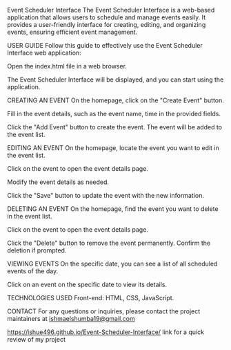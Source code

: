 Event Scheduler Interface
The Event Scheduler Interface is a web-based application that allows users to schedule and manage events easily. It provides a user-friendly interface for creating, editing, and organizing events, ensuring efficient event management.


USER GUIDE
Follow this guide to effectively use the Event Scheduler Interface web application:

Open the index.html file in a web browser.

The Event Scheduler Interface will be displayed, and you can start using the application.

CREATING AN EVENT
On the homepage, click on the "Create Event" button.

Fill in the event details, such as the event name,  time  in the provided fields.

Click the "Add Event" button to create the event. The event will be added to the event list.

EDITING AN EVENT
On the homepage, locate the event you want to edit in the event list.

Click on the event to open the event details page.

Modify the event details as needed.

Click the "Save" button to update the event with the new information.

DELETING AN EVENT
On the homepage, find the event you want to delete in the event list.

Click on the event to open the event details page.

Click the "Delete" button to remove the event permanently. Confirm the deletion if prompted.

VIEWING EVENTS
On the specific date, you can see a list of all scheduled events of the day.

Click on an event on the specific date to view its details.


TECHNOLOGIES USED
Front-end: HTML, CSS, JavaScript.

CONTACT
For any questions or inquiries, please contact the project maintainers at ishmaelshumba19@gmail.com



https://ishue496.github.io/Event-Scheduler-Interface/  link for a quick review of my project
